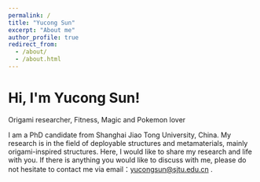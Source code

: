 ```yaml
---
permalink: /
title: "Yucong Sun"
excerpt: "About me"
author_profile: true
redirect_from: 
  - /about/
  - /about.html
---
```


# Hi, I'm Yucong Sun!
Origami researcher, Fitness, Magic and Pokemon lover

I am a PhD candidate from Shanghai Jiao Tong University, China. My research is in the field of deployable structures and metamaterials, mainly origami-inspired structures. Here, I would like to share my research and life with you. If there is anything you would like to discuss with me, please do not hesitate to contact me via email：yucongsun@sjtu.edu.cn .
